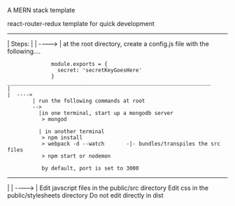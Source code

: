 A MERN stack template

react-router-redux template for quick development

_________________________________________________________________
|
Steps:
    |
    |  ---->
            |
            at the root directory, create a config.js file with the following....

                  module.exports = {
                    secret: 'secretKeyGoesHere'
                  }
    _________________________________________________________________
    |
    |  ---->
            | run the following commands at root
            -->
              |in one terminal, start up a mongodb server
               > mongod

              | in another terminal
               > npm install
               > webpack -d --watch       -|- bundles/transpiles the src files  
               > npm start or nodemon

               by default, port is set to 3000

   _________________________________________________________________
   |
   |  ---->
           |
           Edit javscript files in the public/src directory
           Edit css in the public/stylesheets directory
           Do not edit directly in dist
